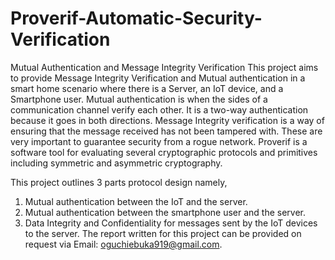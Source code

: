 # Proverif-Automatic-Security-Verification
Mutual Authentication and Message Integrity Verification
This project aims to provide Message Integrity Verification and Mutual authentication in a smart home scenario where there is a Server, an IoT device, and a Smartphone user. Mutual authentication is when the sides of a communication channel verify each other. It is a two-way authentication because it goes in both directions. Message Integrity verification is a way of ensuring that the message received has not been tampered with. These are very important to guarantee security from a rogue network.
Proverif is a software tool for evaluating several cryptographic protocols and primitives including symmetric and asymmetric cryptography.

This project outlines 3 parts protocol design namely,
1. Mutual authentication between the IoT and the server.
2. Mutual authentication between the smartphone user and the server.
3. Data Integrity and Confidentiality for messages sent by the IoT devices to the server.
The report written for this project can be provided on request via Email: oguchiebuka919@gmail.com.
